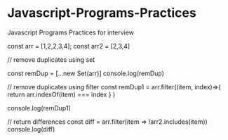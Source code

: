 # Javascript-Programs-Practices
Javascript Programs Practices for interview 


const arr = [1,2,2,3,4];
const arr2 = [2,3,4]

// remove duplicates using set

const remDup = [...new Set(arr)]
console.log(remDup)

// remove duplicates using filter
const remDup1 = arr.filter((item, index)=>{
    return arr.indexOf(item) === index
} )

console.log(remDup1)

// return differences
const diff = arr.filter(item => !arr2.includes(item))
console.log(diff)
